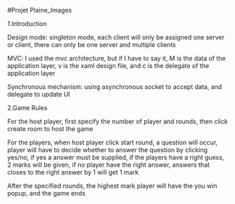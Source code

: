 #Projet Plaine_Images



1.Introduction

Design mode: singleton mode, each client will only be assigned one server or client, there can only be one server and multiple clients

MVC: I used the mvc architecture, but if I have to say it, M is the data of the application layer, v is the xaml design file, and c is the delegate of the application layer

Synchronous mechanism: using asynchronous socket to accept data, and delegate to update UI

2.Game Rules

For the host player, first specify the number of player and rounds, then click create room to host the game

For the players, when host player click start round, a question will occur, player will have to decide whether to answer the question by clicking yes/no, 
if yes a answer must be supplied, if the players have a right guess, 2 marks will be given, if no player have the right answer, answers that closes to the right answer by 1 will get 1 mark

After the specified rounds, the highest mark player will have the you win popup, and the game ends
